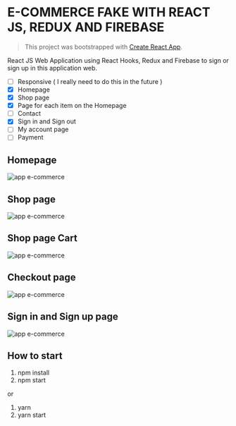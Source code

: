# E-COMMERCE FAKE WITH REACT JS, REDUX AND FIREBASE

> This project was bootstrapped with [Create React App](https://github.com/facebook/create-react-app).

React JS Web Application using React Hooks, Redux and Firebase to sign or sign up in this application web.

- [ ] Responsive ( I really need to do this in the future )
- [x] Homepage
- [x] Shop page
- [x] Page for each item on the Homepage
- [ ] Contact
- [x] Sign in and Sign out
- [ ] My account page
- [ ] Payment

## Homepage

![app e-commerce](https://github.com/Vinicius-A-R/react-ecommerce/blob/master/public/ecommerce-1.png?raw=true)

## Shop page

![app e-commerce](https://github.com/Vinicius-A-R/react-ecommerce/blob/master/public/ecommerce-2.png?raw=true)

## Shop page Cart

![app e-commerce](https://github.com/Vinicius-A-R/react-ecommerce/blob/master/public/ecommerce-4.png?raw=true)

## Checkout page

![app e-commerce](https://github.com/Vinicius-A-R/react-ecommerce/blob/master/public/ecommerce-5.png?raw=true)

## Sign in and Sign up page

![app e-commerce](https://github.com/Vinicius-A-R/react-ecommerce/blob/master/public/ecommerce-3.png?raw=true)

## How to start

1. npm install
2. npm start

or

1. yarn
2. yarn start
